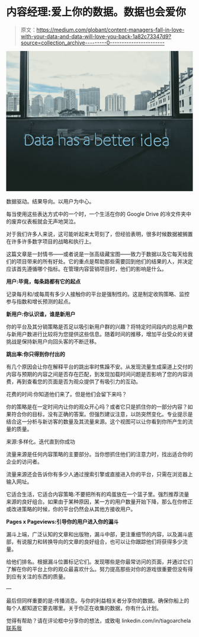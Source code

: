 # 内容经理:爱上你的数据。数据也会爱你

> 原文：<https://medium.com/globant/content-managers-fall-in-love-with-your-data-and-data-will-love-you-back-1a82c73347d9?source=collection_archive---------0----------------------->

![](img/c5618d1b4e79f24ed191ac7fa2bc109c.png)

数据驱动。结果导向。以用户为中心。

每当使用这些表达方式中的一个时，一个生活在你的 Google Drive 的冷文件夹中的废弃仪表板就会无声地哭泣。

对于我们许多人来说，这可能听起来太苛刻了，但经验表明，很多时候数据被搁置在许多许多数字项目的战略和执行上。

这篇文章是一封情书——或者说是一张高级藏宝图——致力于数据以及它每天给我们的项目带来的所有好处。它的重点是帮助那些需要回到他们的结果的人，并决定应该首先遵循哪个指标。在管理内容营销项目时，他们的影响是什么。

**用户:毕竟，每条路都有它的起点**

记录每月和/或每周有多少人接触你的平台是强制性的。这是制定收购策略、监控参与指数和增长预测的起点。

**新用户:你认识谁，谁是新用户**

你的平台及其分销策略是否足以吸引新用户群的兴趣？将特定时间段内的总用户数与新用户数进行比较将为您提供这些信息。随着时间的推移，增加平台受众的关键挑战是保持新用户向回头客的不断迁移。

**跳出率:你只得到你付出的**

有几个原因会让你在解释平台的跳出率时焦躁不安。从发现流量生成渠道上交付的内容与预期的内容之间是否存在匹配，到发现加载时间问题是否影响了您的内容消费，再到查看您的页面是否为观众提供了有吸引力的互动。

花费的时间:你知道他们来了。但是他们会留下来吗？

你的策略是在一定时间内让你的观众开心吗？或者它只是抓住你的一部分内容？如果符合你的目标，没有正确的答案。但强烈建议注意，以防突然变化。专业提示是结合这一分析与新访客的数量及其流量来源。这个视图可以让你看到你所产生的流量的质量。

来源:多样化。迭代直到你成功

流量来源是任何内容策略的主要部分。当你想抓住他们的注意力时，找出适合你的企业的访问者。

流量来源还会告诉你有多少人通过搜索引擎或直接进入你的平台，只需在浏览器上输入网址。

它适合生活，它适合内容策略:不要把所有的鸡蛋放在一个篮子里。强烈推荐流量来源的良好组合。如果由于某种原因，某一方的用户数量开始下降，那么在你修正或改进策略的时候，你的平台仍然会从其他方接收用户。

**Pages x Pageviews:引导你的用户进入你的漏斗**

漏斗上端，广泛认知的文章和出版物，漏斗中部，更注重细节的内容，以及漏斗底部，有说服力和转换导向的文章的良好组合，也可以让你跟踪他们将获得多少流量。

给他们排名。根据漏斗位置标记它们。发现哪些是你最常访问的页面，并通过它们了解在你的平台上你的观众最喜欢什么。努力提高那些对你的游戏很重要但没有得到应有关注的东西的质量。

—

最后但同样重要的是:传播消息。与你的利益相关者分享你的数据。确保你船上的每个人都知道它要去哪里。关于你正在收集的数据，你有什么计划。

觉得有帮助？请在评论框中分享你的想法，或致电 linkedin.com/in/tiagoarchela[联系我](https://www.linkedin.com/in/tiagoarchela/)